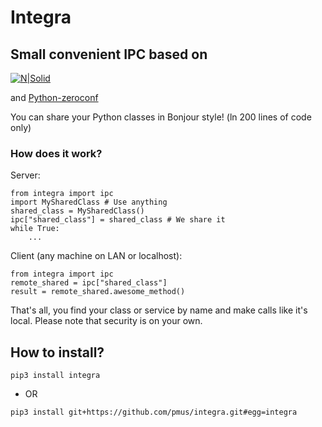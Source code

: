# Integra
## Small convenient IPC based on

[![N|Solid](https://zeromq.org/images/logo.gif)](https://zeromq.org/)

and [Python-zeroconf](https://python-zeroconf.readthedocs.io/en/latest/)

You can share your Python classes in Bonjour style!
(ln 200 lines of code only)

### How does it work?

Server:
```
from integra import ipc
import MySharedClass # Use anything
shared_class = MySharedClass()
ipc["shared_class"] = shared_class # We share it
while True:
    ...
```

Client (any machine on LAN or localhost):
```
from integra import ipc
remote_shared = ipc["shared_class"]
result = remote_shared.awesome_method()
```
That's all, you find your class or service by name and make calls like it's local.
Please note that security is on your own.

## How to install?
```
pip3 install integra
```
- OR
```
pip3 install git+https://github.com/pmus/integra.git#egg=integra
```
